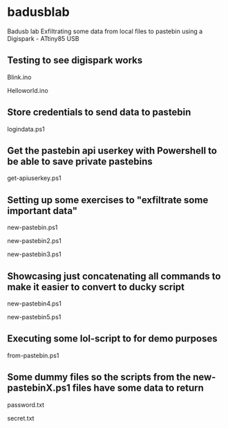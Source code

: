 # badusblab
Badusb lab
Exfiltrating some data from local files to pastebin using a Digispark - ATtiny85 USB

## Testing to see digispark works
Blink.ino

Helloworld.ino

## Store credentials to send data to pastebin
logindata.ps1

## Get the pastebin api userkey with Powershell to be able to save private pastebins

get-apiuserkey.ps1

## Setting up some exercises to "exfiltrate some important data"
new-pastebin.ps1

new-pastebin2.ps1

new-pastebin3.ps1

## Showcasing just concatenating all commands to make it easier to convert to ducky script
new-pastebin4.ps1

new-pastebin5.ps1

## Executing some lol-script to for demo purposes
from-pastebin.ps1

## Some dummy files so the scripts from the new-pastebinX.ps1 files have some data to return

password.txt

secret.txt
